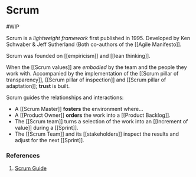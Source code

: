 # Scrum
#WIP 

Scrum is a _lightweight framework_ first published in 1995. Developed by Ken Schwaber & Jeff Sutherland (Both co-authors of the [[Agile Manifesto]].

Scrum was founded on [[empiricism]] and [[lean thinking]].

When the [[Scrum values]] are *embodied* by the team and the people they work with. Accompanied by the implementation of the [[Scrum pillar of transparency]],  [[Scrum pillar of inspection]] and [[Scrum pillar of adaptation]]; **trust** is built.

Scrum guides the relationships and interactions:
- A [[Scrum Master]] **fosters** the environment where...
- A [[Product Owner]] **orders** the work into a [[Product Backlog]].
- The [[Scrum team]] turns a selection of the work into an [[Increment of value]] during a [[Sprint]].
- The [[Scrum Team]] and its [[stakeholders]] inspect the results and adjust for the next [[Sprint]].


### References
1. [Scrum Guide](https://scrumguides.org/scrum-guide.html)